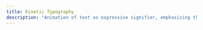 ```yaml
---
title: Kinetic Typography
description: "Animation of text as expressive signifier, emphasizing the visuality and time-based presentation of language in digital media"
---
```

